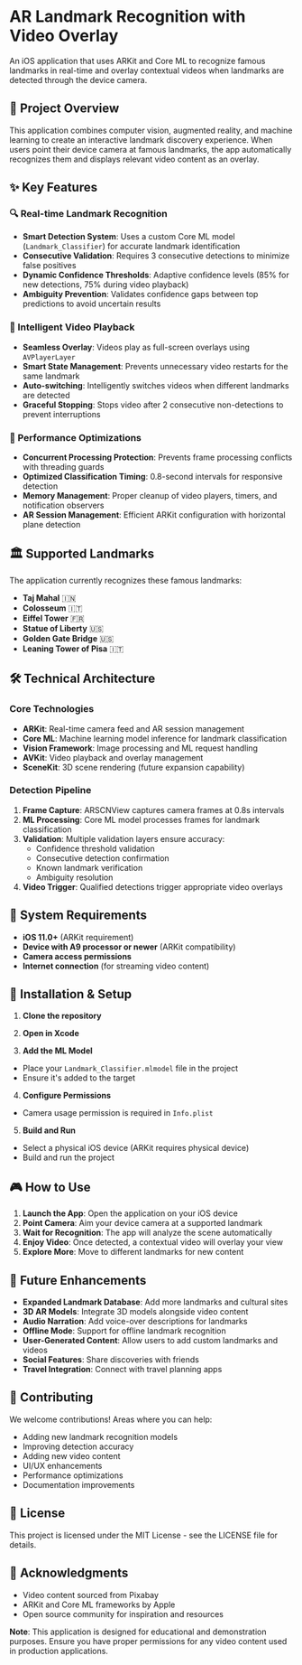 # AR Landmark Recognition with Video Overlay

An iOS application that uses ARKit and Core ML to recognize famous landmarks in real-time and overlay contextual videos when landmarks are detected through the device camera.

## 🎯 Project Overview

This application combines computer vision, augmented reality, and machine learning to create an interactive landmark discovery experience. When users point their device camera at famous landmarks, the app automatically recognizes them and displays relevant video content as an overlay.

## ✨ Key Features

### 🔍 Real-time Landmark Recognition
- **Smart Detection System**: Uses a custom Core ML model (`Landmark_Classifier`) for accurate landmark identification
- **Consecutive Validation**: Requires 3 consecutive detections to minimize false positives
- **Dynamic Confidence Thresholds**: Adaptive confidence levels (85% for new detections, 75% during video playback)
- **Ambiguity Prevention**: Validates confidence gaps between top predictions to avoid uncertain results

### 🎥 Intelligent Video Playback
- **Seamless Overlay**: Videos play as full-screen overlays using `AVPlayerLayer`
- **Smart State Management**: Prevents unnecessary video restarts for the same landmark
- **Auto-switching**: Intelligently switches videos when different landmarks are detected
- **Graceful Stopping**: Stops video after 2 consecutive non-detections to prevent interruptions

### 🚀 Performance Optimizations
- **Concurrent Processing Protection**: Prevents frame processing conflicts with threading guards
- **Optimized Classification Timing**: 0.8-second intervals for responsive detection
- **Memory Management**: Proper cleanup of video players, timers, and notification observers
- **AR Session Management**: Efficient ARKit configuration with horizontal plane detection

## 🏛️ Supported Landmarks

The application currently recognizes these famous landmarks:
- **Taj Mahal** 🇮🇳
- **Colosseum** 🇮🇹  
- **Eiffel Tower** 🇫🇷
- **Statue of Liberty** 🇺🇸
- **Golden Gate Bridge** 🇺🇸
- **Leaning Tower of Pisa** 🇮🇹

## 🛠️ Technical Architecture

### Core Technologies
- **ARKit**: Real-time camera feed and AR session management
- **Core ML**: Machine learning model inference for landmark classification
- **Vision Framework**: Image processing and ML request handling
- **AVKit**: Video playback and overlay management
- **SceneKit**: 3D scene rendering (future expansion capability)


### Detection Pipeline
1. **Frame Capture**: ARSCNView captures camera frames at 0.8s intervals
2. **ML Processing**: Core ML model processes frames for landmark classification
3. **Validation**: Multiple validation layers ensure accuracy:
   - Confidence threshold validation
   - Consecutive detection confirmation
   - Known landmark verification
   - Ambiguity resolution
4. **Video Trigger**: Qualified detections trigger appropriate video overlays

## 📱 System Requirements

- **iOS 11.0+** (ARKit requirement)
- **Device with A9 processor or newer** (ARKit compatibility)
- **Camera access permissions**
- **Internet connection** (for streaming video content)

## 🔧 Installation & Setup

1. **Clone the repository**

2. **Open in Xcode**

3. **Add the ML Model**
- Place your `Landmark_Classifier.mlmodel` file in the project
- Ensure it's added to the target

4. **Configure Permissions**
- Camera usage permission is required in `Info.plist`

5. **Build and Run**
- Select a physical iOS device (ARKit requires physical device)
- Build and run the project

## 🎮 How to Use

1. **Launch the App**: Open the application on your iOS device
2. **Point Camera**: Aim your device camera at a supported landmark
3. **Wait for Recognition**: The app will analyze the scene automatically
4. **Enjoy Video**: Once detected, a contextual video will overlay your view
5. **Explore More**: Move to different landmarks for new content

## 🔮 Future Enhancements

- **Expanded Landmark Database**: Add more landmarks and cultural sites
- **3D AR Models**: Integrate 3D models alongside video content
- **Audio Narration**: Add voice-over descriptions for landmarks
- **Offline Mode**: Support for offline landmark recognition
- **User-Generated Content**: Allow users to add custom landmarks and videos
- **Social Features**: Share discoveries with friends
- **Travel Integration**: Connect with travel planning apps

## 🤝 Contributing

We welcome contributions! Areas where you can help:
- Adding new landmark recognition models
- Improving detection accuracy
- Adding new video content
- UI/UX enhancements
- Performance optimizations
- Documentation improvements

## 📄 License

This project is licensed under the MIT License - see the LICENSE file for details.

## 🙏 Acknowledgments

- Video content sourced from Pixabay
- ARKit and Core ML frameworks by Apple
- Open source community for inspiration and resources

**Note**: This application is designed for educational and demonstration purposes. Ensure you have proper permissions for any video content used in production applications.

